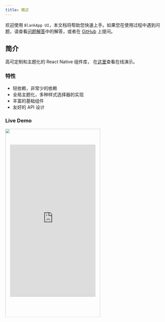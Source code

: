 ```yaml
---
title: 概述
---
```

欢迎使用 `BlankApp UI`，本文档将帮助您快速上手。如果您在使用过程中遇到问题，请查看[问题解答](troubleshooting.html)中的解答，或者在 [GitHub](https://github.com/blankapp/ui/issues) 上提问。

## 简介

高可定制和主题化的 React Native 组件库， 在[这里](https://blankapp.github.io/examples/UIExplorer/index.html)查看在线演示。

### 特性

- 轻依赖，非常少的依赖
- 全局主题化，多种样式选择器的实现
- 丰富的基础组件
- 友好的 API 设计

### Live Demo

<div style="width: 400px; height: 795px; transform: scale(0.75); transform-origin: 0 0;">
  <img style="width: 400px; height: 795px;" src="/assets/images/nexus5_black.png" />
  <iframe
    style="position: absolute; overflow: hidden; z-index: 1000; background-color: rgb(0, 0, 0); width: 360px; height: 640px; top: 67px; left: 20px;"
    src="https://blankapp.github.io/examples/UIExplorer/index.html"
    width="300px"
    height="597px"
    frameborder="0"
    scrolling="no"
  />
</div>

## 快速开始

### 必备条件

开始之前确保你已安装：

- 已安装 [Yarn](https://yarnpkg.com/)
- 已安装 [React Native](https://facebook.github.io/react-native/)

### 安装

创建一个新的 React Native 项目：

```bash
$ react-native init HelloWorld
$ cd HelloWorld
```

安装 `@blankapp/ui` 并链接到您的项目中：

```bash
$ yarn add @blankapp/ui
```

现在，只需将以下内容复制到 React Native 项目的index.ios.js文件：

``` js
import React, { Component } from 'react';
import { AppRegistry } from 'react-native';
import Theme, {
  ThemeProvider,
  Screen,
  Text,
} from '@blankapp/ui';

const drakTheme = {
  'Screen': { backgroundColor: 'black' },
  'Text': { color: 'white' },
};

Theme.registerTheme('dark', drakTheme);

class Examples extends Component {
  render() {
    return (
      <ThemeProvider theme={'dark'}>
        <Screen>
          <Text>Hello World</Text>
        </Screen>
      </ThemeProvider>
    );
  }
}

AppRegistry.registerComponent('Examples', () => Examples);
```

### 运行程序

- 在 Android 上运行：

  ```bash
  $ react-native run-android
  $ adb reverse tcp:8081 tcp:8081   # required to ensure the Android app can
  ```

- 在 iOS 上运行：

  ```bash
  $ react-native run-ios
  ```
